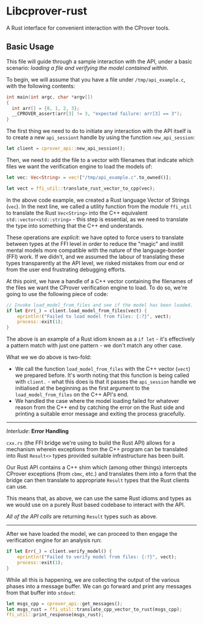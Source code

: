 # Libcprover-rust

A Rust interface for convenient interaction with the CProver tools.

## Basic Usage

This file will guide through a sample interaction with the API, under a basic
scenario: *loading a file and verifying the model contained within*.

To begin, we will assume that you have a file under `/tmp/api_example.c`,
with the following contents:

```c
int main(int argc, char *argv[])
{
  int arr[] = {0, 1, 2, 3};
  __CPROVER_assert(arr[3] != 3, "expected failure: arr[3] == 3");
}
```

The first thing we need to do to initiate any interaction with the API
itself is to create a new `api_sessiont` handle by using the function
`new_api_session`:

```rust
let client = cprover_api::new_api_session();
```

Then, we need to add the file to a vector with filenames that indicate
which files we want the verification engine to load the models of:

```rust
let vec: Vec<String> = vec!["/tmp/api_example.c".to_owned()];

let vect = ffi_util::translate_rust_vector_to_cpp(vec);
```

In the above code example, we created a Rust language Vector of Strings
(`vec`). In the next line, we called a utility function from the module
`ffi_util` to translate the Rust `Vec<String>` into the C++ equivalent
`std::vector<std::string>` - this step is essential, as we need to translate
the type into something that the C++ end understands.

These operations are *explicit*: we have opted to force users to translate
between types at the FFI level in order to reduce the "magic" and instill
mental models more compatible with the nature of the language-border (FFI)
work. If we didn't, and we assumed the labour of translating these types
transparently at the API level, we risked mistakes from our end or from the
user end frustrating debugging efforts.

At this point, we have a handle of a C++ vector containing the filenames
of the files we want the CProver verification engine to load. To do so,
we're going to use the following piece of code:

```rust
// Invoke load_model_from_files and see if the model has been loaded.
if let Err(_) = client.load_model_from_files(vect) {
    eprintln!("Failed to load model from files: {:?}", vect);
    process::exit(1);
}
```

The above is an example of a Rust idiom known as a `if let` - it's effectively
a pattern match with just one pattern - we don't match any other case.

What we we do above is two-fold:

* We call the function `load_model_from_files` with the C++ vector (`vect`)
  we prepared before. It's worth noting that this function is being called
  with `client.` - what this does is that it passes the `api_session` handle
  we initialised at the beginning as the first argument to the `load_model_from_files`
  on the C++ API's end.
* We handled the case where the model loading failed for whatever reason from
  the C++ end by catching the error on the Rust side and printing a suitable error
  message and exiting the process gracefully.

---

*Interlude*: **Error Handling**

`cxx.rs` (the FFI bridge we're using to build the Rust API) allows for a mechanism
wherein exceptions from the C++ program can be translated into Rust `Result<>` types
provided suitable infrastructure has been built.

Our Rust API contains a C++ shim which (among other things) intercepts CProver
exceptions (from `cbmc`, etc.) and translates them into a form that the bridge
can then translate to appropriate `Result` types that the Rust clients can use.

This means that, as above, we can use the same Rust idioms and types as we would
use on a purely Rust based codebase to interact with the API.

*All of the API calls* are returning `Result` types such as above.

---

After we have loaded the model, we can proceed to then engage the verification
engine for an analysis run:

```rust
if let Err(_) = client.verify_model() {
    eprintln!("Failed to verify model from files: {:?}", vect);
    process::exit(1);
}
```

While all this is happening, we are collecting the output of the various
phases into a message buffer. We can go forward and print any messages from
that buffer into `stdout`:

```rust
let msgs_cpp = cprover_api::get_messages();
let msgs_rust = ffi_util::translate_cpp_vector_to_rust(msgs_cpp);
ffi_util::print_response(msgs_rust);
```

